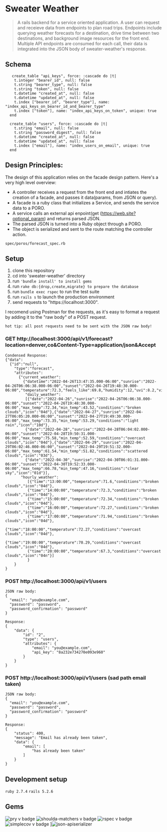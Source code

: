# Sweater Weather 
> A rails backend for a service oriented application. A user can request and receieve data from endpoints to plan road trips. Endpoints include querying weather forecasts for a destination, drive time between two destinations, and background image resources for the front end. 
Multiple API endpoints are consumed for each call, their data is integrated into the JSON body of sweater-weather's response. 
## Schema
```
   create_table "api_keys", force: :cascade do |t|
    t.integer "bearer_id", null: false
    t.string "bearer_type", null: false
    t.string "token", null: false
    t.datetime "created_at", null: false
    t.datetime "updated_at", null: false
    t.index ["bearer_id", "bearer_type"], name: "index_api_keys_on_bearer_id_and_bearer_type"
    t.index ["token"], name: "index_api_keys_on_token", unique: true
  end

  create_table "users", force: :cascade do |t|
    t.string "email", null: false
    t.string "password_digest", null: false
    t.datetime "created_at", null: false
    t.datetime "updated_at", null: false
    t.index ["email"], name: "index_users_on_email", unique: true
  end
```

## Design Principles: 
The design of this application relies on the facade design pattern. Here's a very high level overview: 
* A controller receives a request from the front end and intiates the creation of a facade, and passes it data(params, from JSON or query). 
* A facade is a ruby class that initializes a Service, and sends the service data to a PORO. 
* A service calls an external api enpoint(get (https://web.site?optional_param) and returns parsed JSON. 
* The parsed JSON is turned into a Ruby object through a PORO. 
* The object is serialized and sent to the route matching the controller action. 


```
spec/poros/forecast_spec.rb
```

## Setup

1. clone this repository 
2. cd into 'sweater-weather' directory 
3. run ```'bundle install' to install gems```
4. run ```rake db:{drop,create,migrate} to prepare the database ```
6. run ```bundle exec rspec``` to run the test suite
7. run ```rails s``` to launch the production environment
8. send requests to "https://localhost:3000". 

I recomend using Postman for the requests, as it's easy to format a request by adding it to the "raw body" of a 
POST request. 
```
hot tip: all post requests need to be sent with the JSON raw body!
```


### GET http://localhost:3000/api/v1/forecast?location=denver,co&Content-Type=application/json&Accept
```
Condensed Response: 
{"data":
  {"id":"null",
    "type":"forecast",
    "attributes":
      {"current_weather":
        {"datetime":"2022-04-26T13:47:35.000-06:00","sunrise":"2022-04-26T06:06:38.000-06:00","sunset":"2022-04-26T19:48:30.000-06:00","temperature":72.3,"feels_like":69.8,"humidity":12,"uvi":8.2,"visibility":10000,"conditions":null,"icon":"04d"},
         "daily_weather":
         [{"date":"2022-04-26","sunrise":"2022-04-26T06:06:38.000-06:00","sunset":"2022-04-26T19:48:30.000-06:00","max_temp":72.34,"min_temp":43.52,"conditions":"broken clouds","icon":"04d"},{"date":"2022-04-27","sunrise":"2022-04-27T06:05:20.000-06:00","sunset":"2022-04-27T19:49:30.000-06:00","max_temp":73.35,"min_temp":53.29,"conditions":"light rain","icon":"10d"},
         {"date":"2022-04-28","sunrise":"2022-04-28T06:04:02.000-06:00","sunset":"2022-04-28T19:50:31.000-06:00","max_temp":75.58,"min_temp":52.59,"conditions":"overcast clouds","icon":"04d"},{"date":"2022-04-29","sunrise":"2022-04-29T06:02:46.000-06:00","sunset":"2022-04-29T19:51:32.000-06:00","max_temp":61.54,"min_temp":51.82,"conditions":"scattered clouds","icon":"03d"},
         {"date":"2022-04-30","sunrise":"2022-04-30T06:01:31.000-06:00","sunset":"2022-04-30T19:52:33.000-06:00","max_temp":66.78,"min_temp":47.16,"conditions":"clear sky","icon":"01d"}],
       "hourly_weather":
          [{"time":"13:00:00","temperature":71.6,"conditions":"broken clouds","icon":"04d"},
          {"time":"14:00:00","temperature":72.3,"conditions":"broken clouds","icon":"04d"},
          {"time":"15:00:00","temperature":72.34,"conditions":"broken clouds","icon":"04d"},
          {"time":"16:00:00","temperature":72.27,"conditions":"broken clouds","icon":"04d"},
          {"time":"17:00:00","temperature":71.94,"conditions":"broken clouds","icon":"04d"},
          {"time":"18:00:00","temperature":72.27,"conditions":"overcast clouds","icon":"04d"},
          {"time":"19:00:00","temperature":70.29,"conditions":"overcast clouds","icon":"04d"},
          {"time":"20:00:00","temperature":67.3,"conditions":"overcast clouds","icon":"04n"}]
          }
    }
}
```
### POST http://localhost:3000/api/v1/users

```
JSON raw body:
{
  "email": "you@example.com",
  "password": "password",
  "password_confirmation": "password"
}
```
```
Response:
{
    "data": {
        "id": "2",
        "type": "users",
        "attributes": {
            "email": "you@example.com",
            "api_key": "8a232e734270e093e960"
        }
    }
}
```
### POST http://localhost:3000/api/v1/users (sad path email taken) 
```
JSON raw body: 
{
  "email": "you@example.com",
  "password": "password",
  "password_confirmation": "password"
}
```
```
Response:
{
    "status": 400,
    "message": "Email has already been taken",
    "data": {
        "email": [
            "has already been taken"
        ]
    }
}
```

## Development setup
```ruby 2.7.4```
```rails 5.2.6```
## Gems
![pry v badge](https://img.shields.io/gem/v/pry?color=blue&label=pry)
![shoulda-matchers v badge](https://img.shields.io/gem/v/shoulda-matchers?label=shoulda-matchers)
![rspec v badge](https://img.shields.io/gem/v/rspec?color=orange&label=rspec)
![simplecov v badge](https://img.shields.io/gem/v/simplecov?color=green&label=simplecov)
]![json-apiserializer](https://img.shields.io/badge/json-apiserializer-green)
